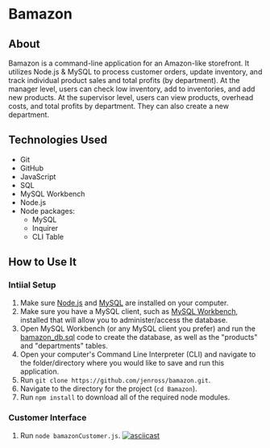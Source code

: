 # Bamazon

## About 

Bamazon is a command-line application for an Amazon-like storefront. It utilizes Node.js & MySQL to process customer orders, update inventory, and track individual product sales and total profits (by department). At the manager level, users can check low inventory, add to inventories, and add new products. At the supervisor level, users can view products, overhead costs, and total profits by department. They can also create a new department. 

## Technologies Used 

* Git 
* GitHub
* JavaScript
* SQL 
* MySQL Workbench
* Node.js
* Node packages: 
    * MySQL 
    * Inquirer 
    * CLI Table 

## How to Use It

### Intiial Setup 

1. Make sure [Node.js](https://nodejs.org/en/) and [MySQL](https://dev.mysql.com/doc/refman/8.0/en/installing.html) are installed on your computer. 
2. Make sure you have a MySQL client, such as [MySQL Workbench](https://www.mysql.com/products/workbench/), installed that will allow you to administer/access the database. 
3. Open MySQL Workbench (or any MySQL client you prefer) and run the [bamazon_db.sql](https://github.com/jenross/bamazon/blob/master/bamazon_db.sql) code to create the database, as well as the "products" and "departments" tables. 
4. Open your computer's Command Line Interpreter (CLI) and navigate to the folder/directory where you would like to save and run this application. 
5. Run ```git clone https://github.com/jenross/bamazon.git```.
6. Navigate to the directory for the project (```cd Bamazon```).
7. Run ```npm install``` to download all of the required node modules. 

### Customer Interface 

1. Run ```node bamazonCustomer.js```. 
[![asciicast](https://asciinema.org/a/Y8NH33Ds0Lm9fu9f4CBU5gWO7.svg)](https://asciinema.org/a/Y8NH33Ds0Lm9fu9f4CBU5gWO7)